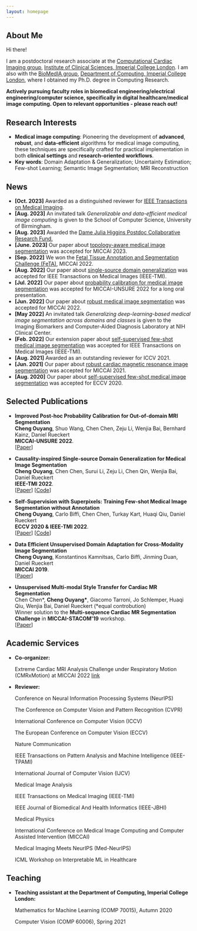 ```yaml
---
layout: homepage
---
```


## About Me

Hi there!

I am a postdoctoral research associate at the [Computational Cardiac Imaging group](https://oreganlab.org/), [Institute of Clinical Sciences, Imperial College London](https://www.imperial.ac.uk/institute-clinical-sciences/). I am also with the [BioMedIA group](https://biomedia.doc.ic.ac.uk/), [Department of Computing, Imperial College London](https://www.imperial.ac.uk/computing), where I obtained my Ph.D. degree in Computing Research. 

**Actively pursuing faculty roles in biomedical engineering/electrical engineering/computer science, specifically in digital healthcare/medical image computing. Open to relevant opportunities - please reach out!**

## Research Interests

- **Medical image computing**: Pioneering the development of **advanced**, **robust**, and **data-efficient** algorithms for medical image computing, these techniques are specifically crafted for practical implementation in both **clinical settings** and **research-oriented workflows**.
- **Key words**: Domain Adaptation & Generalization; Uncertainty Estimation; Few-shot Learning; Semantic Image Segmentation; MRI Reconstruction

## News
- **[Oct. 2023]** Awarded as a distinguished reviewer for [IEEE Transactions on Medical Imaging](https://ieeexplore.ieee.org/xpl/RecentIssue.jsp?punumber=42).
- **[Aug. 2023]** An invitated talk *Generalizable and data-efficient medical image computing* is given to the School of Computer Science, University of Birmingham.
- **[Aug. 2023]** Awarded the [Dame Julia Higgins Postdoc Collaborative Research Fund.](https://www.imperial.ac.uk/postdoc-fellows-development-centre/departments/dame-julia-higgins-postdoc-collaborative-research-fund/)
- **[June. 2023]** Our paper about [topology-aware medical image segmentation](https://link.springer.com/chapter/10.1007/978-3-031-43901-8_7) was accepted for MICCAI 2023.
- **[Sep. 2022]** We won the [Fetal Tissue Annotation and Segmentation Challenge (FeTA)](https://feta.grand-challenge.org/Home/), MICCAI 2022.
- **[Aug. 2022]** Our paper about [single-source domain generalization](https://ieeexplore.ieee.org/document/9961940/) was accepted for IEEE Transactions on Medical Images (IEEE-TMI).
- **[Jul. 2022]** Our paper about [probability calibration for medical image segmentation](https://arxiv.org/abs/2208.02870) was accepted for MICCAI-UNSURE 2022 for a long oral presentation. 
- **[Jun. 2022]** Our paper about [robust medical image segmentation](https://arxiv.org/abs/2206.01737) was accepted for MICCAI 2022. 
- **[May 2022]** An invitated talk *Generalizing deep-learning-based medical image segmentation across domains and classes* is given to the Imaging Biomarkers and Computer-Aided Diagnosis Laboratory at NIH Clinical Center.
- **[Feb. 2022]** Our extension paper about [self-supervised few-shot medical image segmentation](https://ieeexplore.ieee.org/stamp/stamp.jsp?tp=&arnumber=9709261) was accepted for IEEE Transactions on Medical Images (IEEE-TMI).
- **[Aug. 2021]** Awarded as an outstanding reviewer for ICCV 2021.
- **[Jun. 2021]** Our paper about [robust cardiac magnetic resonance image segmentation](https://arxiv.org/abs/2107.01079) was accepted for MICCAI 2021.
- **[Aug. 2020]** Our paper about [self-supervised few-shot medical image segmentation](https://arxiv.org/abs/2007.09886) was accepted for ECCV 2020.

## Selected Publications

- **Improved Post-hoc Probability Calibration for Out-of-domain MRI Segmentation**
  <br>
  **Cheng Ouyang**, Shuo Wang, Chen Chen, Zeju Li, Wenjia Bai, Bernhard Kainz, Daniel Rueckert
  <br>
  **MICCAI-UNSURE 2022**.
  <br>
  [[Paper](https://arxiv.org/abs/2208.02870)]

- **Causality-inspired Single-source Domain Generalization for Medical Image Segmentation**
  <br>
  **Cheng Ouyang**, Chen Chen, Surui Li, Zeju Li, Chen Qin, Wenjia Bai, Daniel Rueckert
  <br>
  **IEEE-TMI 2022**.
  <br>
  [[Paper](https://ieeexplore.ieee.org/document/9961940/)] [[Code](https://github.com/cheng-01037/Causality-Medical-Image-Domain-Generalization)]

- **Self-Supervision with Superpixels: Training Few-shot Medical Image Segmentation without Annotation**
  <br>
  **Cheng Ouyang**, Carlo Biffi, Chen Chen, Turkay Kart, Huaqi Qiu, Daniel Rueckert
  <br>
  **ECCV 2020 & IEEE-TMI 2022**.
  <br>
  [[Paper](https://arxiv.org/abs/2007.09886)] [[Code](https://github.com/cheng-01037/Self-supervised-Fewshot-Medical-Image-Segmentation)] 

- **Data Efficient Unsupervised Domain Adaptation for Cross-Modality Image Segmentation**
  <br>
  **Cheng Ouyang**, Konstantinos Kamnitsas, Carlo Biffi, Jinming Duan, Daniel Rueckert
  <br>
  **MICCAI 2019**.
  <br>
  [[Paper](https://arxiv.org/abs/1907.02766)]

- **Unsupervised Multi-modal Style Transfer for Cardiac MR Segmentation**
  <br>
  Chen Chen\*, **Cheng Ouyang\***, Giacomo Tarroni, Jo Schlemper, Huaqi Qiu, Wenjia Bai, Daniel Rueckert (*equal controbution)
  <br>
  Winner solution to the **Multi-sequence Cardiac MR Segmentation Challenge** in **MICCAI-STACOM'19** workshop.
  <br>
  [[Paper](https://arxiv.org/abs/1908.07344)] 


## Academic Services

- **Co-organizer:** 

  Extreme Cardiac MRI Analysis Challenge under Respiratory Motion (CMRxMotion) at MICCAI 2022 [link](http://cmr.miccai.cloud/)

- **Reviewer:**

  Conference on Neural Information Processing Systems (NeurIPS)

  The Conference on Computer Vision and Pattern Recognition (CVPR)

  International Conference on Computer Vision (ICCV)
  
  The European Conference on Computer Vision (ECCV)

  Nature Communication
  
  IEEE Transactions on Pattern Analysis and Machine Intelligence (IEEE-TPAMI)
  
  International Journal of Computer Vision (IJCV)
  
  Medical Image Analysis
  
  IEEE Transactions on Medical Imaging (IEEE-TMI)
  
  IEEE Journal of Biomedical And Health Informatics (IEEE-JBHI)
  
  Medical Physics
  
  International Conference on Medical Image Computing and Computer Assisted Intervention (MICCAI)
  
  Medical Imaging Meets NeurIPS (Med-NeurIPS)
  
  ICML Workshop on Interpretable ML in Healthcare 
  
## Teaching
  
- **Teaching assistant at the Department of Computing, Imperial College London:** 
   
   Mathematics for Machine Learning (COMP 70015), Autumn 2020
  
   Computer Vision (COMP 60006), Spring 2021


